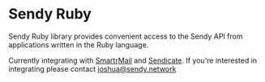 # Sendy Ruby

Sendy Ruby library provides convenient access to the Sendy API from
applications written in the Ruby language.

Currently integrating with [SmartrMail](https://www.smartrmail.com/) and [Sendicate](http://sendicate.net/). If you're interested in integrating please contact joshua@sendy.network
